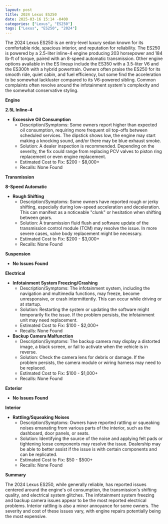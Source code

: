 ```yaml
---
layout: post
title: 2024 Lexus ES250
date: 2025-03-16 15:14 -0400
categories: ["Lexus", "ES250"]
tags: ["Lexus", "ES250", "2024"]
---
```

The 2024 Lexus ES250 is an entry-level luxury sedan known for its comfortable ride, spacious interior, and reputation for reliability. The ES250 is powered by a 2.5-liter inline-4 engine producing 203 horsepower and 184 lb-ft of torque, paired with an 8-speed automatic transmission. Other engine options available in the ES lineup include the ES350 with a 3.5-liter V6 and the ES300h with a hybrid powertrain. Owners often praise the ES250 for its smooth ride, quiet cabin, and fuel efficiency, but some find the acceleration to be somewhat lackluster compared to its V6-powered sibling. Common complaints often revolve around the infotainment system's complexity and the somewhat conservative styling.

**Engine**

**2.5L Inline-4**

*   **Excessive Oil Consumption**
    *   Description/Symptoms: Some owners report higher than expected oil consumption, requiring more frequent oil top-offs between scheduled services. The dipstick shows low, the engine may start making a knocking sound, and/or there may be blue exhaust smoke.
    *   Solution: A dealer inspection is recommended. Depending on the severity, the fix could range from replacing PCV valves to piston ring replacement or even engine replacement.
    *   Estimated Cost to Fix: $200 - $8,000+
    *   Recalls: None Found

**Transmission**

**8-Speed Automatic**

* **Rough Shifting**
    * Description/Symptoms: Some owners have reported rough or jerky shifting, especially during low-speed acceleration and deceleration. This can manifest as a noticeable "clunk" or hesitation when shifting between gears.
    * Solution: A transmission fluid flush and software update of the transmission control module (TCM) may resolve the issue. In more severe cases, valve body replacement might be necessary.
    * Estimated Cost to Fix: $200 - $3,000+
    * Recalls: None Found

**Suspension**

* **No Issues Found**

**Electrical**

*   **Infotainment System Freezing/Crashing**
    *   Description/Symptoms: The infotainment system, including the navigation and multimedia functions, may freeze, become unresponsive, or crash intermittently. This can occur while driving or at startup.
    *   Solution: Restarting the system or updating the software might temporarily fix the issue. If the problem persists, the infotainment unit may need replacement.
    *   Estimated Cost to Fix: $100 - $2,000+
    *   Recalls: None Found
*   **Backup Camera Malfunction**
    *   Description/Symptoms: The backup camera may display a distorted image, a black screen, or fail to activate when the vehicle is in reverse.
    *   Solution: Check the camera lens for debris or damage. If the problem persists, the camera module or wiring harness may need to be replaced.
    *   Estimated Cost to Fix: $100 - $1,000+
    *   Recalls: None Found

**Exterior**

* **No Issues Found**

**Interior**

*   **Rattling/Squeaking Noises**
    *   Description/Symptoms: Owners have reported rattling or squeaking noises emanating from various parts of the interior, such as the dashboard, door panels, or seats.
    *   Solution: Identifying the source of the noise and applying felt pads or tightening loose components may resolve the issue. Dealership may be able to better assist if the issue is with certain components and can be replicated.
    *   Estimated Cost to Fix: $50 - $500+
    *   Recalls: None Found

**Summary**

The 2024 Lexus ES250, while generally reliable, has reported issues centered around the engine's oil consumption, the transmission's shifting quality, and electrical system glitches. The infotainment system freezing and backup camera issues appear to be the most reported electrical problems. Interior rattling is also a minor annoyance for some owners. The severity and cost of these issues vary, with engine repairs potentially being the most expensive.


